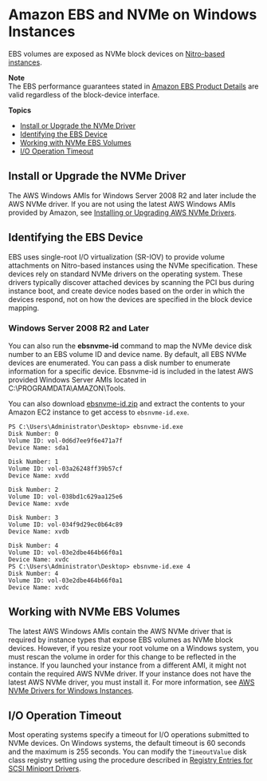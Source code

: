 # Amazon EBS and NVMe on Windows Instances<a name="nvme-ebs-volumes"></a>

EBS volumes are exposed as NVMe block devices on [Nitro\-based instances](instance-types.md#ec2-nitro-instances)\. 

**Note**  
The EBS performance guarantees stated in [Amazon EBS Product Details](http://aws.amazon.com/ebs/details/) are valid regardless of the block\-device interface\.

**Topics**
+ [Install or Upgrade the NVMe Driver](#install-nvme-driver)
+ [Identifying the EBS Device](#identify-nvme-ebs-device)
+ [Working with NVMe EBS Volumes](#using-nvme-ebs-volumes)
+ [I/O Operation Timeout](#timeout-nvme-ebs-volumes)

## Install or Upgrade the NVMe Driver<a name="install-nvme-driver"></a>

The AWS Windows AMIs for Windows Server 2008 R2 and later include the AWS NVMe driver\. If you are not using the latest AWS Windows AMIs provided by Amazon, see [Installing or Upgrading AWS NVMe Drivers](aws-nvme-drivers.md#install-nvme-drivers)\.

## Identifying the EBS Device<a name="identify-nvme-ebs-device"></a>

EBS uses single\-root I/O virtualization \(SR\-IOV\) to provide volume attachments on Nitro\-based instances using the NVMe specification\. These devices rely on standard NVMe drivers on the operating system\. These drivers typically discover attached devices by scanning the PCI bus during instance boot, and create device nodes based on the order in which the devices respond, not on how the devices are specified in the block device mapping\. 

### Windows Server 2008 R2 and Later<a name="nvme-windows"></a>

You can also run the **ebsnvme\-id** command to map the NVMe device disk number to an EBS volume ID and device name\. By default, all EBS NVMe devices are enumerated\. You can pass a disk number to enumerate information for a specific device\. Ebsnvme\-id is included in the latest AWS provided Windows Server AMIs located in C:\\PROGRAMDATA\\AMAZON\\Tools\.

You can also download [ebsnvme\-id\.zip](https://s3.amazonaws.com/ec2-windows-drivers-downloads/EBSNVMeID/Latest/ebsnvme-id.zip) and extract the contents to your Amazon EC2 instance to get access to `ebsnvme-id.exe`\.

```
PS C:\Users\Administrator\Desktop> ebsnvme-id.exe
Disk Number: 0
Volume ID: vol-0d6d7ee9f6e471a7f
Device Name: sda1

Disk Number: 1
Volume ID: vol-03a26248ff39b57cf
Device Name: xvdd

Disk Number: 2
Volume ID: vol-038bd1c629aa125e6
Device Name: xvde

Disk Number: 3
Volume ID: vol-034f9d29ec0b64c89
Device Name: xvdb

Disk Number: 4
Volume ID: vol-03e2dbe464b66f0a1
Device Name: xvdc
PS C:\Users\Administrator\Desktop> ebsnvme-id.exe 4
Disk Number: 4
Volume ID: vol-03e2dbe464b66f0a1
Device Name: xvdc
```

## Working with NVMe EBS Volumes<a name="using-nvme-ebs-volumes"></a>

The latest AWS Windows AMIs contain the AWS NVMe driver that is required by instance types that expose EBS volumes as NVMe block devices\. However, if you resize your root volume on a Windows system, you must rescan the volume in order for this change to be reflected in the instance\. If you launched your instance from a different AMI, it might not contain the required AWS NVMe driver\. If your instance does not have the latest AWS NVMe driver, you must install it\. For more information, see [AWS NVMe Drivers for Windows Instances](aws-nvme-drivers.md)\.

## I/O Operation Timeout<a name="timeout-nvme-ebs-volumes"></a>

Most operating systems specify a timeout for I/O operations submitted to NVMe devices\. On Windows systems, the default timeout is 60 seconds and the maximum is 255 seconds\. You can modify the `TimeoutValue` disk class registry setting using the procedure described in [Registry Entries for SCSI Miniport Drivers](https://docs.microsoft.com/en-us/windows-hardware/drivers/storage/registry-entries-for-scsi-miniport-drivers)\.